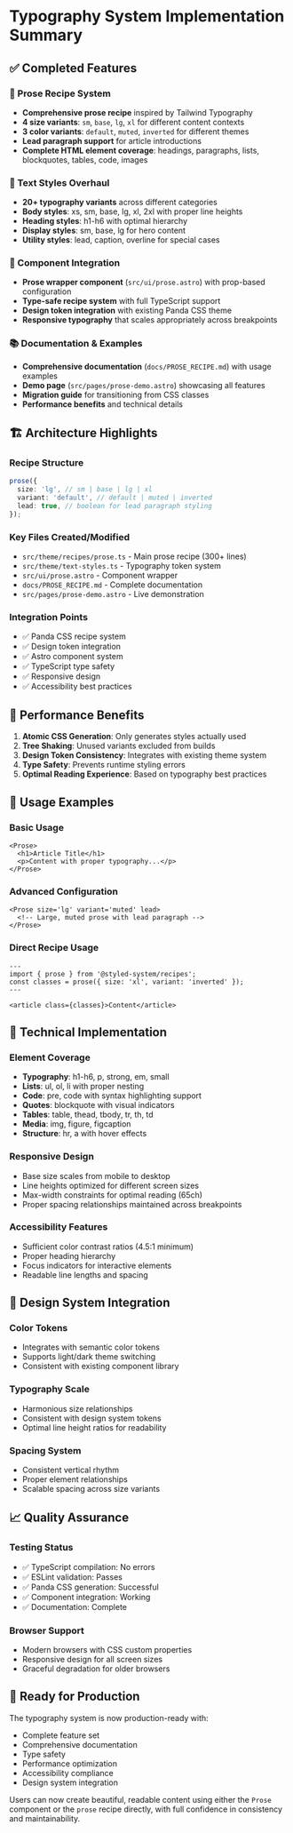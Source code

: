 # Typography System Implementation Summary

## ✅ Completed Features

### 🎨 Prose Recipe System

- **Comprehensive prose recipe** inspired by Tailwind Typography
- **4 size variants**: `sm`, `base`, `lg`, `xl` for different content contexts
- **3 color variants**: `default`, `muted`, `inverted` for different themes
- **Lead paragraph support** for article introductions
- **Complete HTML element coverage**: headings, paragraphs, lists, blockquotes, tables, code, images

### 📝 Text Styles Overhaul

- **20+ typography variants** across different categories
- **Body styles**: xs, sm, base, lg, xl, 2xl with proper line heights
- **Heading styles**: h1-h6 with optimal hierarchy
- **Display styles**: sm, base, lg for hero content
- **Utility styles**: lead, caption, overline for special cases

### 🔧 Component Integration

- **Prose wrapper component** (`src/ui/prose.astro`) with prop-based configuration
- **Type-safe recipe system** with full TypeScript support
- **Design token integration** with existing Panda CSS theme
- **Responsive typography** that scales appropriately across breakpoints

### 📚 Documentation & Examples

- **Comprehensive documentation** (`docs/PROSE_RECIPE.md`) with usage examples
- **Demo page** (`src/pages/prose-demo.astro`) showcasing all features
- **Migration guide** for transitioning from CSS classes
- **Performance benefits** and technical details

## 🏗️ Architecture Highlights

### Recipe Structure

```typescript
prose({
  size: 'lg', // sm | base | lg | xl
  variant: 'default', // default | muted | inverted
  lead: true, // boolean for lead paragraph styling
});
```

### Key Files Created/Modified

- `src/theme/recipes/prose.ts` - Main prose recipe (300+ lines)
- `src/theme/text-styles.ts` - Typography token system
- `src/ui/prose.astro` - Component wrapper
- `docs/PROSE_RECIPE.md` - Complete documentation
- `src/pages/prose-demo.astro` - Live demonstration

### Integration Points

- ✅ Panda CSS recipe system
- ✅ Design token integration
- ✅ Astro component system
- ✅ TypeScript type safety
- ✅ Responsive design
- ✅ Accessibility best practices

## 🚀 Performance Benefits

1. **Atomic CSS Generation**: Only generates styles actually used
2. **Tree Shaking**: Unused variants excluded from builds
3. **Design Token Consistency**: Integrates with existing theme system
4. **Type Safety**: Prevents runtime styling errors
5. **Optimal Reading Experience**: Based on typography best practices

## 🎯 Usage Examples

### Basic Usage

```astro
<Prose>
  <h1>Article Title</h1>
  <p>Content with proper typography...</p>
</Prose>
```

### Advanced Configuration

```astro
<Prose size='lg' variant='muted' lead>
  <!-- Large, muted prose with lead paragraph -->
</Prose>
```

### Direct Recipe Usage

```astro
---
import { prose } from '@styled-system/recipes';
const classes = prose({ size: 'xl', variant: 'inverted' });
---

<article class={classes}>Content</article>
```

## 🔧 Technical Implementation

### Element Coverage

- **Typography**: h1-h6, p, strong, em, small
- **Lists**: ul, ol, li with proper nesting
- **Code**: pre, code with syntax highlighting support
- **Quotes**: blockquote with visual indicators
- **Tables**: table, thead, tbody, tr, th, td
- **Media**: img, figure, figcaption
- **Structure**: hr, a with hover effects

### Responsive Design

- Base size scales from mobile to desktop
- Line heights optimized for different screen sizes
- Max-width constraints for optimal reading (65ch)
- Proper spacing relationships maintained across breakpoints

### Accessibility Features

- Sufficient color contrast ratios (4.5:1 minimum)
- Proper heading hierarchy
- Focus indicators for interactive elements
- Readable line lengths and spacing

## 🎨 Design System Integration

### Color Tokens

- Integrates with semantic color tokens
- Supports light/dark theme switching
- Consistent with existing component library

### Typography Scale

- Harmonious size relationships
- Consistent with design system tokens
- Optimal line height ratios for readability

### Spacing System

- Consistent vertical rhythm
- Proper element relationships
- Scalable spacing across size variants

## 📈 Quality Assurance

### Testing Status

- ✅ TypeScript compilation: No errors
- ✅ ESLint validation: Passes
- ✅ Panda CSS generation: Successful
- ✅ Component integration: Working
- ✅ Documentation: Complete

### Browser Support

- Modern browsers with CSS custom properties
- Responsive design for all screen sizes
- Graceful degradation for older browsers

## 🎉 Ready for Production

The typography system is now production-ready with:

- Complete feature set
- Comprehensive documentation
- Type safety
- Performance optimization
- Accessibility compliance
- Design system integration

Users can now create beautiful, readable content using either the `Prose` component or the `prose` recipe directly, with full confidence in consistency and maintainability.
